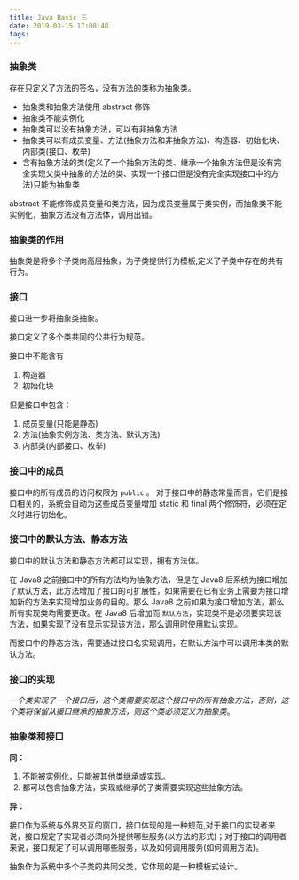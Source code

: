 ```yaml
---
title: Java Basic 三
date: 2019-03-15 17:08:48
tags:
---
```


### 抽象类
存在只定义了方法的签名，没有方法的类称为抽象类。

* 抽象类和抽象方法使用 abstract 修饰
* 抽象类不能实例化
* 抽象类可以没有抽象方法，可以有非抽象方法
* 抽象类可以有成员变量、方法(抽象方法和非抽象方法)、构造器、初始化块、内部类(接口、枚举)
* 含有抽象方法的类(定义了一个抽象方法的类、继承一个抽象方法但是没有完全实现父类中抽象的方法的类、实现一个接口但是没有完全实现接口中的方法)只能为抽象类


abstract 不能修饰成员变量和类方法，因为成员变量属于类实例，而抽象类不能实例化，抽象方法没有方法体，调用出错。
<!-- more -->
### 抽象类的作用

抽象类是将多个子类向高层抽象，为子类提供行为模板,定义了子类中存在的共有行为。

### 接口

接口进一步将抽象类抽象。

接口定义了多个类共同的公共行为规范。

接口中不能含有
1. 构造器
2. 初始化块

但是接口中包含：
1. 成员变量(只能是静态)
2. 方法(抽象实例方法、类方法、默认方法)
3. 内部类(内部接口、枚举)

### 接口中的成员

接口中的所有成员的访问权限为 `public` 。
对于接口中的静态常量而言，它们是接口相关的，系统会自动为这些成员变量增加 static 和 final 两个修饰符，必须在定义时进行初始化。

### 接口中的默认方法、静态方法

接口中的默认方法和静态方法都可以实现，拥有方法体。

在 Java8 之前接口中的所有方法均为抽象方法，但是在 Java8 后系统为接口增加了默认方法，此方法增加了接口的可扩展性，如果需要在已有业务上需要为接口增加新的方法来实现增加业务的目的。那么 Java8 之前如果为接口增加方法，那么所有实现类均需要更改。在 Java8 后增加而 `默认方法`，实现类不是必须要实现该方法，如果实现了没有显示实现该方法，那么调用时使用默认实现。

而接口中的静态方法，需要通过接口名实现调用，在默认方法中可以调用本类的默认方法。

### 接口的实现

*一个类实现了一个接口后，这个类需要实现这个接口中的所有抽象方法，否则，这个类将保留从接口继承的抽象方法，则这个类必须定义为抽象类*。


### 抽象类和接口

**同：**

1. 不能被实例化，只能被其他类继承或实现。
2. 都可以包含抽象方法，实现或继承的子类需要实现这些抽象方法。

**异：**

接口作为系统与外界交互的窗口，接口体现的是一种规范,对于接口的实现者来说，接口规定了实现者必须向外提供哪些服务(以方法的形式)；对于接口的调用者来说，接口规定了可以调用哪些服务，以及如何调用服务(如何调用方法)。

抽象作为系统中多个子类的共同父类，它体现的是一种模板式设计。